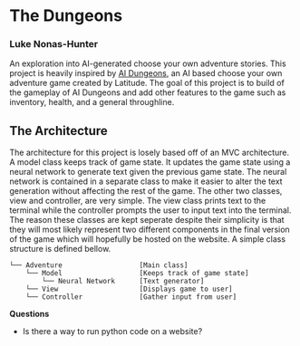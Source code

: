# The Dungeons
### Luke Nonas-Hunter
An exploration into AI-generated choose your own adventure stories. This project is heavily inspired by [AI Dungeons](https://play.aidungeon.io), an AI based choose your own adventure game created by Latitude. The goal of this project is to build of the gameplay of AI Dungeons and add other features to the game such as inventory, health, and a general throughline.

## The Architecture
The architecture for this project is losely based off of an MVC architecture. A model class keeps track of game state. It updates the game state using a neural network to generate text given the previous game state. The neural network is contained in a separate class to make it easier to alter the text generation without affecting the rest of the game. The other two classes, view and controller, are very simple. The view class prints text to the terminal while the controller prompts the user to input text into the terminal. The reason these classes are kept seperate despite their simplicity is that they will most likely represent two different components in the final version of the game which will hopefully be hosted on the website. A simple class structure is defined bellow.

```text
└── Adventure                   [Main class]
    └── Model                   [Keeps track of game state]
        └── Neural Network      [Text generator]
    └── View                    [Displays game to user]
    └── Controller              [Gather input from user]
```

**Questions**  
- Is there a way to run python code on a website?